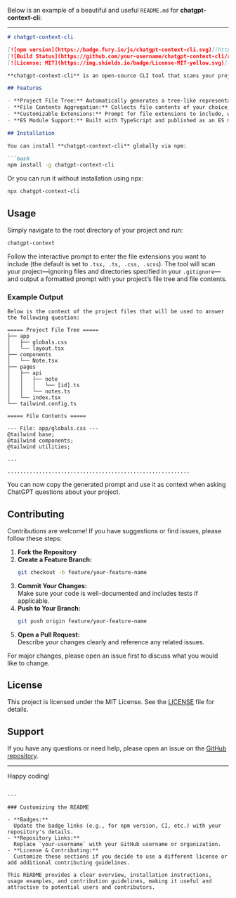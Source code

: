 Below is an example of a beautiful and useful `README.md` for **chatgpt-context-cli**:

---

```markdown
# chatgpt-context-cli

[![npm version](https://badge.fury.io/js/chatgpt-context-cli.svg)](https://badge.fury.io/js/chatgpt-context-cli)
[![Build Status](https://github.com/your-username/chatgpt-context-cli/actions/workflows/ci.yml/badge.svg)](https://github.com/your-username/chatgpt-context-cli/actions)
[![License: MIT](https://img.shields.io/badge/License-MIT-yellow.svg)](LICENSE)

**chatgpt-context-cli** is an open-source CLI tool that scans your project files and generates a comprehensive context prompt for ChatGPT. This allows you to ask questions about your codebase with all the context needed for a precise answer.

## Features

- **Project File Tree:** Automatically generates a tree-like representation of your project's directory structure.
- **File Contents Aggregation:** Collects file contents of your choice, with a clear separation and labeling for each file.
- **Customizable Extensions:** Prompt for file extensions to include, with sensible defaults for TypeScript, React, Next.js, CSS, and SCSS files.
- **ES Module Support:** Built with TypeScript and published as an ES module for compatibility with the latest Node.js versions.

## Installation

You can install **chatgpt-context-cli** globally via npm:

```bash
npm install -g chatgpt-context-cli
```

Or you can run it without installation using npx:

```bash
npx chatgpt-context-cli
```

## Usage

Simply navigate to the root directory of your project and run:

```bash
chatgpt-context
```

Follow the interactive prompt to enter the file extensions you want to include (the default is set to `.tsx, .ts, .css, .scss`). The tool will scan your project—ignoring files and directories specified in your `.gitignore`—and output a formatted prompt with your project’s file tree and file contents.

### Example Output

```text
Below is the context of the project files that will be used to answer the following question:

===== Project File Tree =====
├── app
│   ├── globals.css
│   └── layout.tsx
├── components
│   └── Note.tsx
├── pages
│   ├── api
│   │   ├── note
│   │   │   └── [id].ts
│   │   └── notes.ts
│   └── index.tsx
└── tailwind.config.ts

===== File Contents =====

--- File: app/globals.css ---
@tailwind base;
@tailwind components;
@tailwind utilities;

...

..........................................................
```

You can now copy the generated prompt and use it as context when asking ChatGPT questions about your project.

## Contributing

Contributions are welcome! If you have suggestions or find issues, please follow these steps:

1. **Fork the Repository**
2. **Create a Feature Branch:**
   ```bash
   git checkout -b feature/your-feature-name
   ```
3. **Commit Your Changes:**  
   Make sure your code is well-documented and includes tests if applicable.
4. **Push to Your Branch:**
   ```bash
   git push origin feature/your-feature-name
   ```
5. **Open a Pull Request:**  
   Describe your changes clearly and reference any related issues.

For major changes, please open an issue first to discuss what you would like to change.

## License

This project is licensed under the MIT License. See the [LICENSE](LICENSE) file for details.

## Support

If you have any questions or need help, please open an issue on the [GitHub repository](https://github.com/your-username/chatgpt-context-cli).

---

Happy coding!
```

---

### Customizing the README

- **Badges:**  
  Update the badge links (e.g., for npm version, CI, etc.) with your repository's details.
- **Repository Links:**  
  Replace `your-username` with your GitHub username or organization.
- **License & Contributing:**  
  Customize these sections if you decide to use a different license or add additional contributing guidelines.

This README provides a clear overview, installation instructions, usage examples, and contribution guidelines, making it useful and attractive to potential users and contributors.
